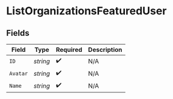 # ListOrganizationsFeaturedUser


## Fields

| Field              | Type               | Required           | Description        |
| ------------------ | ------------------ | ------------------ | ------------------ |
| `ID`               | *string*           | :heavy_check_mark: | N/A                |
| `Avatar`           | *string*           | :heavy_check_mark: | N/A                |
| `Name`             | *string*           | :heavy_check_mark: | N/A                |